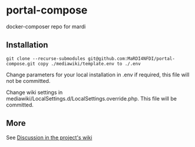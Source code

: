# portal-compose
docker-composer repo for mardi

## Installation
``
git clone --recurse-submodules git@github.com:MaRDI4NFDI/portal-compose.git
copy ./mediawiki/template.env to ./.env
``

Change parameters for your local installation in .env if required, this file will not be committed.

Change wiki settings in mediawiki/LocalSettings.d/LocalSettings.override.php. This file will be committed.

## More
See [Discussion in the project's wiki](https://github.com/MaRDI4NFDI/portal-compose/wiki)

